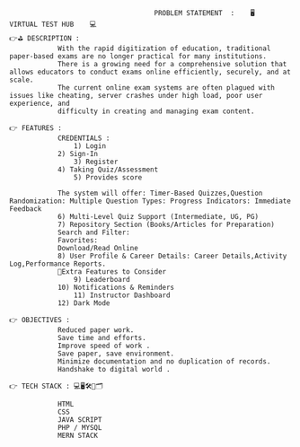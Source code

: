 										PROBLEM STATEMENT  : 	🖥️      VIRTUAL TEST HUB    💻️
	👉️⛳️ DESCRIPTION :
				With the rapid digitization of education, traditional paper-based exams are no longer practical for many institutions.
				There is a growing need for a comprehensive solution that allows educators to conduct exams online efficiently, securely, and at scale. 
				The current online exam systems are often plagued with issues like cheating, server crashes under high load, poor user experience, and 
				difficulty in creating and managing exam content.
    
	👉️ FEATURES :
				CREDENTIALS :  
    				1) Login     
				2) Sign-In     
    				3) Register   
				4) Taking Quiz/Assessment     
    				5) Provides score
				
				The system will offer: Timer-Based Quizzes,Question Randomization: Multiple Question Types: Progress Indicators: Immediate Feedback
				6) Multi-Level Quiz Support (Intermediate, UG, PG)
				7) Repository Section (Books/Articles for Preparation)
				Search and Filter:
				Favorites:
				Download/Read Online
				8) User Profile & Career Details: Career Details,Activity Log,Performance Reports.
				🔖️Extra Features to Consider 
    				9) Leaderboard  
				10) Notifications & Reminders 
    				11) Instructor Dashboard 
				12) Dark Mode
    
	👉️ OBJECTIVES : 	
 				Reduced paper work.
				Save time and efforts.
				Improve speed of work .
				Save paper, save environment.
				Minimize documentation and no duplication of records.
				Handshake to digital world .
    
	👉️ TECH STACK : 💻️🖥️🛠️📝️🗂️ 
 
				HTML
				CSS
				JAVA SCRIPT
				PHP / MYSQL 
				MERN STACK
